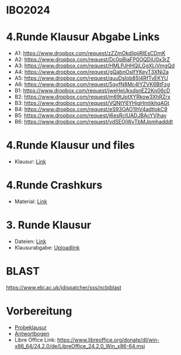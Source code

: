 # IBO2024

# 4.Runde Klausur Abgabe Links
- A1: https://www.dropbox.com/request/zZZmOkdlipjjRIEsCDmK
- A2: https://www.dropbox.com/request/Dc0pBjaFP0OQDiU0x3rZ
- A3: https://www.dropbox.com/request/HMLPJHHQjLGgXLjVmgQd
- A4: https://www.dropbox.com/request/gQabnOsIfYKeyT3XNi2a
- A5: https://www.dropbox.com/request/quuDsIob85I4RfTvEKYU
- A6: https://www.dropbox.com/request/5qyfN8Mc4lYZVK6BtFzg
- B1: https://www.dropbox.com/request/jweHeUksdsnEZ2Kn06cD
- B2: https://www.dropbox.com/request/m69tJptXYRkow3XhRZrx
- B3: https://www.dropbox.com/request/VQNtY6YHigHmtikhqAGt
- B4: https://www.dropbox.com/request/eS93OAO1lhV4adtlokC9
- B5: https://www.dropbox.com/request/j6esRclUADJBAcYVlhay
- B6: https://www.dropbox.com/request/vdSEOjWvTbMJpmhadddt

# 4.Runde Klausur und files
- Klausur: [Link](https://www.dropbox.com/scl/fo/f95l2b2tpzan4xgjcyff8/AB7zDU4klQb4Xvm-3nL336Q?rlkey=iu0emym54bfvzpasz7brmyu4j&st=z6klqvyk&dl=0)
  
# 4.Runde Crashkurs
- Material: [Link](https://www.dropbox.com/scl/fo/ho83pv7y4l2rm1vdg28qd/AAZg8NHsxelquEXPtvIc7sA?rlkey=p3572ivbkctkg0x5tcps9cjfd&st=r63eyato&dl=0)

# 3. Runde Klausur
- Dateien: [Link](https://www.dropbox.com/scl/fo/uzt6xykmnsj3pz0mklokr/h?rlkey=l93eg4iothxlokq10q0kln8an&dl=0)
- Klausurabgabe: [Uploadlink](https://www.dropbox.com/request/vF1dgliY34UbGT00bY5S)

# BLAST
https://www.ebi.ac.uk/jdispatcher/sss/ncbiblast

# Vorbereitung
- [Probeklausur](Klausur_Bioinfo2024_Vorbereitung3Runde.pdf)
- [Antwortbogen](Antwortbogen_Vorbereitung_Bioinformatik.xlsx)
- Libre Office Link: https://www.libreoffice.org/donate/dl/win-x86_64/24.2.0/de/LibreOffice_24.2.0_Win_x86-64.msi
